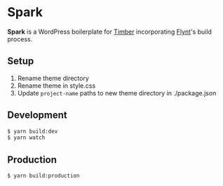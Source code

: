 # Spark

**Spark** is a WordPress boilerplate for [Timber](https://upstatement.com/timber/) incorporating [Flynt](https://flyntwp.com/)'s build process.

## Setup

1. Rename theme directory
2. Rename theme in style.css
3. Update `project-name` paths to new theme directory in ./package.json

## Development

```sh
$ yarn build:dev
$ yarn watch
```

## Production

```sh
$ yarn build:production
```
